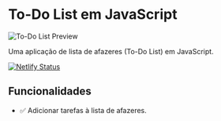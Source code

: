 # To-Do List em JavaScript

![To-Do List Preview](![result](https://github.com/emilly-soares/Git-Github-Testes/assets/54116441/790a3871-30a5-4977-8e54-08e8c4496c73)
)

Uma aplicação de lista de afazeres (To-Do List) em JavaScript.

[![Netlify Status](https://api.netlify.com/api/v1/badges/0d6a15ec-3351-4acc-8c70-75b1a343d0d6/deploy-status)](https://app.netlify.com/sites/testetodolist/deploys)
## Funcionalidades

- ✅ Adicionar tarefas à lista de afazeres.

